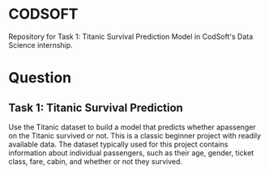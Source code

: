 # CODSOFT
Repository for Task 1: Titanic Survival Prediction Model in CodSoft's Data Science internship.

# Question

## Task 1: Titanic Survival Prediction

Use the Titanic dataset to build a model that predicts whether apassenger on the Titanic survived or not. This is a classic beginner project with readily available data. The dataset typically used for this project contains information about individual passengers, such as their age, gender, ticket class, fare, cabin, and whether or not they survived.
